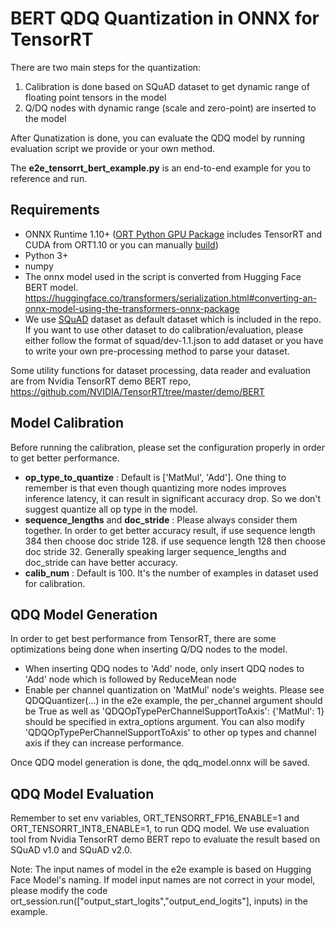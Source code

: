 # BERT QDQ Quantization in ONNX for TensorRT  
There are two main steps for the quantization:
1. Calibration is done based on SQuAD dataset to get dynamic range of floating point tensors in the model
2. Q/DQ nodes with dynamic range (scale and zero-point) are inserted to the model

After Qunatization is done, you can evaluate the QDQ model by running evaluation script we provide or your own method.

The **e2e_tensorrt_bert_example.py** is an end-to-end example for you to reference and run.

## Requirements
* ONNX Runtime 1.10+ ([ORT Python GPU Package](https://pypi.org/project/onnxruntime-gpu/) includes TensorRT and CUDA from ORT1.10 or you can manually [build](https://onnxruntime.ai/docs/build/eps.html#tensorrt)) 
* Python 3+
* numpy 
* The onnx model used in the script is converted from Hugging Face BERT model. https://huggingface.co/transformers/serialization.html#converting-an-onnx-model-using-the-transformers-onnx-package
* We use [SQuAD](https://rajpurkar.github.io/SQuAD-explorer/) dataset as default dataset which is included in the repo. If you want to use other dataset to do calibration/evaluation, please either follow the format of squad/dev-1.1.json to add dataset or you have to write your own pre-processing method to parse your dataset.

Some utility functions for dataset processing, data reader and evaluation are from Nvidia TensorRT demo BERT repo,
https://github.com/NVIDIA/TensorRT/tree/master/demo/BERT
## Model Calibration
Before running the calibration, please set the configuration properly in order to get better performance.
* **op_type_to_quantize** : Default is ['MatMul', 'Add']. One thing to remember is that even though quantizing more nodes improves inference latency, it can result in significant accuracy drop. So we don't suggest quantize all op type in the model.
* **sequence_lengths** and **doc_stride** : Please always consider them together. In order to get better accuracy result, if use sequence length 384 then choose doc stride 128. if use sequence length 128 then choose doc stride 32. Generally speaking larger sequence_lengths and doc_stride can have better accuracy.
* **calib_num** : Default is 100. It's the number of examples in dataset used for calibration.

## QDQ Model Generation
In order to get best performance from TensorRT, there are some optimizations being done when inserting Q/DQ nodes to the model.
* When inserting QDQ nodes to 'Add' node, only insert QDQ nodes to 'Add' node which is followed by ReduceMean node
* Enable per channel quantization on 'MatMul' node's weights. Please see QDQQuantizer(...) in the e2e example, the per_channel argument should be True as well as 'QDQOpTypePerChannelSupportToAxis': {'MatMul': 1} should be specified in extra_options argument. You can also modify 'QDQOpTypePerChannelSupportToAxis' to other op types and channel axis if they can increase performance.

Once QDQ model generation is done, the qdq_model.onnx will be saved.

## QDQ Model Evaluation
Remember to set env variables, ORT_TENSORRT_FP16_ENABLE=1 and ORT_TENSORRT_INT8_ENABLE=1, to run QDQ model.
We use evaluation tool from Nvidia TensorRT demo BERT repo to evaluate the result based on SQuAD v1.0 and SQuAD v2.0.

Note: The input names of model in the e2e example is based on Hugging Face Model's naming. If model input names are not correct in your model, please modify the code ort_session.run(["output_start_logits","output_end_logits"], inputs) in the example.
